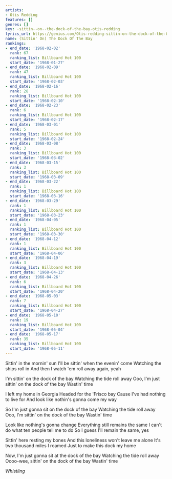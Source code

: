 ```yaml
---
artists:
- Otis Redding
features: []
genres: []
key: -sittin--on--the-dock-of-the-bay-otis-redding
lyrics_url: https://genius.com/Otis-redding-sittin-on-the-dock-of-the-bay-lyrics
name: (Sittin' On) The Dock Of The Bay
rankings:
- end_date: '1968-02-02'
  rank: 67
  ranking_list: Billboard Hot 100
  start_date: '1968-01-27'
- end_date: '1968-02-09'
  rank: 47
  ranking_list: Billboard Hot 100
  start_date: '1968-02-03'
- end_date: '1968-02-16'
  rank: 28
  ranking_list: Billboard Hot 100
  start_date: '1968-02-10'
- end_date: '1968-02-23'
  rank: 6
  ranking_list: Billboard Hot 100
  start_date: '1968-02-17'
- end_date: '1968-03-01'
  rank: 5
  ranking_list: Billboard Hot 100
  start_date: '1968-02-24'
- end_date: '1968-03-08'
  rank: 3
  ranking_list: Billboard Hot 100
  start_date: '1968-03-02'
- end_date: '1968-03-15'
  rank: 3
  ranking_list: Billboard Hot 100
  start_date: '1968-03-09'
- end_date: '1968-03-22'
  rank: 1
  ranking_list: Billboard Hot 100
  start_date: '1968-03-16'
- end_date: '1968-03-29'
  rank: 1
  ranking_list: Billboard Hot 100
  start_date: '1968-03-23'
- end_date: '1968-04-05'
  rank: 1
  ranking_list: Billboard Hot 100
  start_date: '1968-03-30'
- end_date: '1968-04-12'
  rank: 1
  ranking_list: Billboard Hot 100
  start_date: '1968-04-06'
- end_date: '1968-04-19'
  rank: 3
  ranking_list: Billboard Hot 100
  start_date: '1968-04-13'
- end_date: '1968-04-26'
  rank: 6
  ranking_list: Billboard Hot 100
  start_date: '1968-04-20'
- end_date: '1968-05-03'
  rank: 7
  ranking_list: Billboard Hot 100
  start_date: '1968-04-27'
- end_date: '1968-05-10'
  rank: 19
  ranking_list: Billboard Hot 100
  start_date: '1968-05-04'
- end_date: '1968-05-17'
  rank: 35
  ranking_list: Billboard Hot 100
  start_date: '1968-05-11'
---
```

Sittin' in the mornin' sun
I'll be sittin' when the evenin' come
Watching the ships roll in
And then I watch 'em roll away again, yeah


I'm sittin' on the dock of the bay
Watching the tide roll away
Ooo, I'm just sittin' on the dock of the bay
Wastin' time


I left my home in Georgia
Headed for the 'Frisco bay
Cause I've had nothing to live for
And look like nothin's gonna come my way


So I'm just gonna sit on the dock of the bay
Watching the tide roll away
Ooo, I'm sittin' on the dock of the bay
Wastin' time


Look like nothing's gonna change
Everything still remains the same
I can't do what ten people tell me to do
So I guess I'll remain the same, yes


Sittin' here resting my bones
And this loneliness won't leave me alone
It's two thousand miles I roamed
Just to make this dock my home


Now, I'm just gonna sit at the dock of the bay
Watching the tide roll away
Oooo-wee, sittin' on the dock of the bay
Wastin' time


*Whistling*
